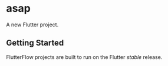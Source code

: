 # asap

A new Flutter project.

## Getting Started

FlutterFlow projects are built to run on the Flutter _stable_ release.
